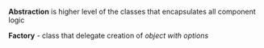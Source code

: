 **Abstraction** is higher level of the classes that encapsulates all component logic 

**Factory** - class that delegate creation of *object with options*
